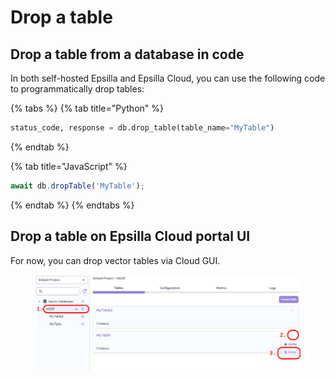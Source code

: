 # Drop a table

## Drop a table from a database in code&#x20;

In both self-hosted Epsilla and Epsilla Cloud, you can use the following code to programmatically drop tables:

{% tabs %}
{% tab title="Python" %}
```python
status_code, response = db.drop_table(table_name="MyTable")
```
{% endtab %}

{% tab title="JavaScript" %}
```javascript
await db.dropTable('MyTable');
```
{% endtab %}
{% endtabs %}

## Drop a table on Epsilla Cloud portal UI

For now, you can drop vector tables via Cloud GUI.

<figure><img src="../.gitbook/assets/Screenshot 2023-11-22 at 12.27.54 AM (1).png" alt=""><figcaption></figcaption></figure>
